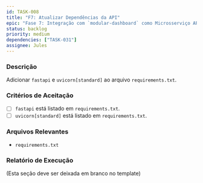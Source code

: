 ```yaml
---
id: TASK-008
title: "F7: Atualizar Dependências da API"
epic: "Fase 7: Integração com `modular-dashboard` como Microsserviço API"
status: backlog
priority: medium
dependencies: ["TASK-031"]
assignee: Jules
---
```


### Descrição

Adicionar `fastapi` e `uvicorn[standard]` ao arquivo `requirements.txt`.

### Critérios de Aceitação

- [ ] `fastapi` está listado em `requirements.txt`.
- [ ] `uvicorn[standard]` está listado em `requirements.txt`.

### Arquivos Relevantes

* `requirements.txt`

### Relatório de Execução

(Esta seção deve ser deixada em branco no template)
